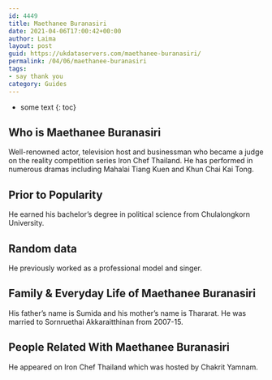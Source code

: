 ```yaml
---
id: 4449
title: Maethanee Buranasiri
date: 2021-04-06T17:00:42+00:00
author: Laima
layout: post
guid: https://ukdataservers.com/maethanee-buranasiri/
permalink: /04/06/maethanee-buranasiri
tags:
- say thank you
category: Guides
---
```


* some text
{: toc}


## Who is Maethanee Buranasiri
                  
                  
                  
Well-renowned actor, television host and businessman who became a judge on the reality competition series Iron Chef Thailand. He has performed in numerous dramas including Mahalai Tiang Kuen and Khun Chai Kai Tong.
                  
              
            
              
            
                
                
                
## Prior to Popularity
                  
                  
                  
He earned his bachelor&#8217;s degree in political science from Chulalongkorn University.
                  
              
            
              
            
                
                
                
## Random data
                  
                  
                  
He previously worked as a professional model and singer.
                  
              
            
              
            
                
                
                
## Family & Everyday Life of Maethanee Buranasiri
                  
                  
                  
His father&#8217;s name is Sumida and his mother&#8217;s name is Thararat. He was married to Sornruethai Akkaraitthinan from 2007-15.
                  
              
            
              
            
                
                
                
## People Related With Maethanee Buranasiri
                  
                  
                  
He appeared on Iron Chef Thailand which was hosted by Chakrit Yamnam.
                  
              
            
              
            
                
              
            
              
              
            
            
              
            
          
          
          